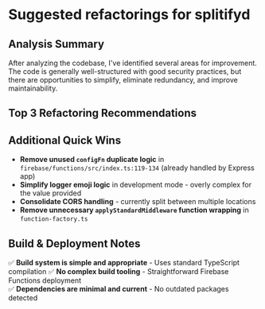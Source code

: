 # Suggested refactorings for splitifyd

## Analysis Summary

After analyzing the codebase, I've identified several areas for improvement. The code is generally well-structured with good security practices, but there are opportunities to simplify, eliminate redundancy, and improve maintainability.

## Top 3 Refactoring Recommendations

## Additional Quick Wins

- **Remove unused `configFn` duplicate logic** in `firebase/functions/src/index.ts:119-134` (already handled by Express app)
- **Simplify logger emoji logic** in development mode - overly complex for the value provided
- **Consolidate CORS handling** - currently split between multiple locations
- **Remove unnecessary `applyStandardMiddleware` function wrapping** in `function-factory.ts`

## Build & Deployment Notes

✅ **Build system is simple and appropriate** - Uses standard TypeScript compilation
✅ **No complex build tooling** - Straightforward Firebase Functions deployment  
✅ **Dependencies are minimal and current** - No outdated packages detected